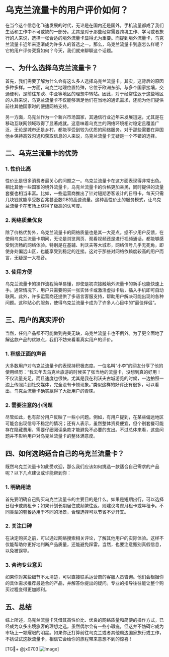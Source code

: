 # 乌克兰流量卡的用户评价如何？

在当今这个信息化飞速发展的时代，无论是在国内还是国外，手机流量都成了我们生活和工作中不可或缺的一部分。尤其是对于那些经常需要跨境工作、学习或者旅行的人来说，选择一张合适的境外流量卡显得尤为重要。而提到境外流量卡，乌克兰流量卡近年来逐渐成为许多人的首选之一。那么，乌克兰流量卡到底怎么样呢？它的用户评价究竟如何？今天，我们就来聊聊这个话题。

## 一、为什么选择乌克兰流量卡？

首先，我们需要了解为什么会有这么多人选择乌克兰流量卡。其实，这背后的原因多种多样。一方面，乌克兰地理位置特殊，它位于欧洲东部，与多个国家接壤，交通便利，是前往东欧、中亚等地区的理想中转站。因此，对于经常往返于这些地区的人群来说，乌克兰流量卡不仅能够满足他们在当地的通讯需求，还能为他们提供前往其他国家时的便捷网络支持。

另一方面，乌克兰作为一个新兴市场国家，其通信行业近年来发展迅速，尤其是在移动互联网领域取得了显著成就。这意味着乌克兰的网络环境相对稳定且覆盖广泛，无论是城市还是乡村，都能享受到较为优质的网络服务。对于那些需要在异国他乡保持高效沟通和获取信息的人来说，乌克兰流量卡无疑是一个不错的选择。

## 二、乌克兰流量卡的优势

### 1. 性价比高

性价比是很多消费者最关心的问题之一。乌克兰流量卡在这方面表现得非常出色。相比其他一些国家的境外流量卡，乌克兰流量卡的价格更加亲民，同时提供的流量套餐也相当丰富。比如，一些运营商推出了针对短期游客设计的日租卡，每天只需几块钱就能享受数百兆甚至数GB的高速流量。这种高性价比的服务模式，让乌克兰流量卡在市场上获得了极高的认可度。

### 2. 网络质量优良

除了价格优势外，乌克兰流量卡的网络质量也是其一大亮点。据不少用户反馈，在使用乌克兰流量卡期间，无论是浏览网页、观看视频还是进行视频通话，都能够感受到流畅的网络体验。特别是在基辅、利沃夫等大城市，网络信号几乎无死角，即使身处偏远山区，也能享受到稳定的连接。这对于那些对网络依赖度较高的用户而言，无疑是一大福音。

### 3. 使用方便

乌克兰流量卡的操作流程简单易懂，即使是初次接触境外流量卡的新手也能快速上手。通常情况下，用户只需要购买一张实体卡或激活虚拟卡后，插入手机即可自动联网。此外，许多运营商还提供了多语言客服支持，帮助用户解决可能出现的各种问题。这种贴心的服务，使得乌克兰流量卡成为了许多人心目中的“最佳伴侣”。

## 三、用户的真实评价

当然，任何产品都不可能做到完美无缺，乌克兰流量卡也不例外。为了更全面地了解这款产品的优缺点，我们不妨来看看真实用户的评价。

### 1. 积极正面的声音

大多数用户对乌克兰流量卡的表现持积极态度。一位名叫“小李”的网友分享了他的使用经历：“我去年去乌克兰旅游的时候买了张当地的流量卡，没想到真的好用！不仅流量充足，而且速度也很快。尤其是我在利沃夫古城游览的时候，一边拍照一边上传照片到社交媒体，完全没有卡顿现象。”类似这样的好评还有很多，可以看出，乌克兰流量卡确实赢得了大批用户的青睐。

### 2. 需要注意的小问题

尽管如此，也有部分用户反映了一些小问题。例如，有用户提到，在某些偏远地区可能会出现信号不稳定的情况；还有人表示，虽然整体资费便宜，但个别套餐可能存在隐藏费用，需要仔细阅读条款才能避免不必要的支出。不过总体来看，这些问题并不影响用户对乌克兰流量卡的整体满意度。

## 四、如何选购适合自己的乌克兰流量卡？

既然乌克兰流量卡如此受欢迎，那么我们应该如何挑选一款适合自己需求的产品呢？以下几点建议或许能帮到你：

### 1. 明确用途

首先要明确自己购买乌克兰流量卡的主要目的是什么。如果是短期出行，可以选择日租卡或周租卡；如果计划长期居住或频繁往返，则建议考虑月租卡或年租卡。不同类型的套餐适用于不同的场景，合理选择可以节省不少开支。

### 2. 关注口碑

在决定购买之前，可以通过网络搜索相关评论，了解其他用户的实际体验。这样不仅能帮助你更好地判断产品质量，还能避免踩雷。当然，也要注意甄别真假信息，以免被误导。

### 3. 咨询专业意见

如果你对某些细节不太清楚，可以直接联系运营商的客服人员咨询。他们会根据你的具体需求推荐最适合的产品，并解答你提出的疑问。专业的指导往往能让整个购买过程变得更加顺利。

## 五、总结

综上所述，乌克兰流量卡凭借其高性价比、优良的网络质量和简便的操作方式，已经成为众多出境旅客的理想之选。虽然偶尔会有一些小瑕疵，但这并不妨碍它成为市场上一颗耀眼的明星。如果你正打算前往乌克兰或者其他周边国家旅行或工作，不妨试试这款流量卡，相信它会给你的旅程带来意想不到的惊喜！

[TG💪+ @jx0703 ![Image](https://github.com/user-attachments/assets/dbca1d08-cadb-493c-b0ec-ad6f7a83f270)]